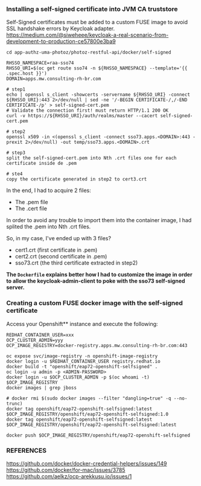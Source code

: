 ### Installing a self-signed certificate into JVM CA truststore
Self-Signed certificates must be added to a custom FUSE image to avoid SSL handshake errors by Keycloak adapter.
https://medium.com/@siweheee/keycloak-a-real-scenario-from-development-to-production-ce57800e3ba9

```
cd app-authz-uma-photoz/photoz-restful-api/docker/self-signed

RHSSO_NAMESPACE=raa-sso74
RHSSO_URI=$(oc get route sso74 -n ${RHSSO_NAMESPACE} --template='{{ .spec.host }}')
DOMAIN=apps.mw.consulting-rh-br.com

# step1
echo | openssl s_client -showcerts -servername ${RHSSO_URI} -connect ${RHSSO_URI}:443 2>/dev/null | sed -ne '/-BEGIN CERTIFICATE-/,/-END CERTIFICATE-/p' > self-signed-cert.pem
# Validate the connection first! must return HTTP/1.1 200 OK
curl -v https://${RHSSO_URI}/auth/realms/master --cacert self-signed-cert.pem

# step2 
openssl x509 -in <(openssl s_client -connect sso73.apps.<DOMAIN>:443 -prexit 2>/dev/null) -out temp/sso73.apps.<DOMAIN>.crt

# step3
split the self-signed-cert.pem into Nth .crt files one for each certificate inside de .pem

# ste4 
copy the certificate generated in step2 to cert3.crt 
```

In the end, I had to acquire 2 files:
- The .pem file
- The .cert file

In order to avoid any trouble to import them into the container image, I had splited the .pem into Nth .crt files.

So, in my case, I've ended up with 3 files?
- cert1.crt (first certificate in .pem)
- cert2.crt (second certificate in .pem)
- sso73.crt (the third certificate extracted in step2)

<b>The `Dockerfile` explains better how I had to customize the image in order to allow the keycloak-admin-client to poke with the sso73 self-signed server.</b>

### Creating a custom FUSE docker image with the self-signed certificate

Access your Openshift** instance and execute the following:
```
REDHAT_CONTAINER_USER=xxx
OCP_CLUSTER_ADMIN=yyy
OCP_IMAGE_REGISTRY=docker-registry.apps.mw.consulting-rh-br.com:443

oc expose svc/image-registry -n openshift-image-registry
docker login -u $REDHAT_CONTAINER_USER registry.redhat.io
docker build -t "openshift/eap72-openshift-selfsigned" .
oc login -u admin -p <ADMIN-PASSWORD>
docker login -u $OCP_CLUSTER_ADMIN -p $(oc whoami -t) $OCP_IMAGE_REGISTRY
docker images | grep jboss

# docker rmi $(sudo docker images --filter "dangling=true" -q --no-trunc)
docker tag openshift/eap72-openshift-selfsigned:latest $OCP_IMAGE_REGISTRY/openshift/eap72-openshift-selfsigned:1.0
docker tag openshift/eap72-openshift-selfsigned:latest $OCP_IMAGE_REGISTRY/openshift/eap72-openshift-selfsigned:latest

docker push $OCP_IMAGE_REGISTRY/openshift/eap72-openshift-selfsigned
```

### REFERENCES
https://github.com/docker/docker-credential-helpers/issues/149
https://github.com/docker/for-mac/issues/3785
https://github.com/aelkz/ocp-arekkusu.io/issues/1
